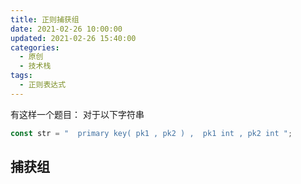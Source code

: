 ```yaml
---
title: 正则捕获组
date: 2021-02-26 10:00:00
updated: 2021-02-26 15:40:00
categories:
  - 原创
  - 技术栈
tags:
  - 正则表达式
---
```


有这样一个题目：
对于以下字符串

```javascript
const str = "  primary key( pk1 , pk2 ) ,  pk1 int , pk2 int ";
```

## 捕获组
